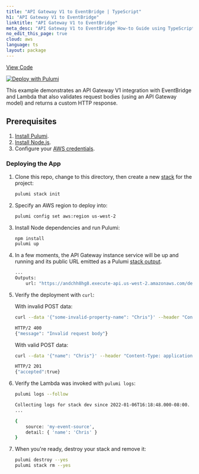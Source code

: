 ```yaml
---
title: "API Gateway V1 to EventBridge | TypeScript"
h1: "API Gateway V1 to EventBridge"
linktitle: "API Gateway V1 to EventBridge"
meta_desc: "API Gateway V1 to EventBridge How-to Guide using TypeScript"
no_edit_this_page: true
cloud: aws
language: ts
layout: package
---
```


<!-- WARNING: this page was generated by a tool. Do not edit it by hand. -->
<!-- To change it, please see https://github.com/pulumi/docs/tree/master/tools/mktutorial. -->

<p class="mb-4 flex">
    <a class="flex flex-wrap items-center rounded-md font-display text-lg text-white bg-blue-600 border-2 border-blue-600 px-2 mr-2 whitespace-no-wrap hover:text-white" style="height: 45px;" href="https://github.com/pulumi/examples/tree/master/aws-ts-apigateway-eventbridge" target="_blank">
        <span><i class="fab fa-github pr-2"></i> View Code</span>
    </a>
</p>


[![Deploy with Pulumi](https://get.pulumi.com/new/button.svg)](https://app.pulumi.com/new?template=https://github.com/pulumi/examples/tree/master/aws-ts-apigateway-eventbridge)

This example demonstrates an API Gateway V1 integration with EventBridge and Lambda that also validates request bodies (using an API Gateway model) and returns a custom HTTP response.

## Prerequisites

1. [Install Pulumi](https://www.pulumi.com/docs/get-started/install/).
1. [Install Node.js](https://www.pulumi.com/docs/intro/languages/javascript/).
1. Configure your [AWS credentials](https://www.pulumi.com/docs/intro/cloud-providers/aws/setup/).

### Deploying the App

1. Clone this repo, change to this directory, then create a new [stack](https://www.pulumi.com/docs/intro/concepts/stack/) for the project:

    ```bash
    pulumi stack init
    ```

1. Specify an AWS region to deploy into:

    ```bash
    pulumi config set aws:region us-west-2
    ```

1. Install Node dependencies and run Pulumi:

    ```bash
    npm install
    pulumi up
    ```

1. In a few moments, the API Gateway instance service will be up and running and its public URL emitted as a Pulumi [stack output](https://www.pulumi.com/docs/intro/concepts/stack/#outputs).

    ```bash
    ...
    Outputs:
        url: "https://andchh8hg8.execute-api.us-west-2.amazonaws.com/dev"
    ```

1. Verify the deployment with `curl`:

    With invalid POST data:

    ```bash
    curl --data '{"some-invalid-property-name": "Chris"}' --header "Content-Type: application/json" "$(pulumi stack output url)/uploads"

    HTTP/2 400
    {"message": "Invalid request body"}
    ```

    With valid POST data:

    ```bash
    curl --data '{"name": "Chris"}' --header "Content-Type: application/json" "$(pulumi stack output url)/uploads"

    HTTP/2 201
    {"accepted":true}
    ```

1. Verify the Lambda was invoked with `pulumi logs`:

    ```bash
    pulumi logs --follow

    Collecting logs for stack dev since 2022-01-06T16:18:48.000-08:00.
    ...

    {
        source: 'my-event-source',
        detail: { 'name': 'Chris' }
    }
    ```

1. When you're ready, destroy your stack and remove it:

    ```bash
    pulumi destroy --yes
    pulumi stack rm --yes
    ```

